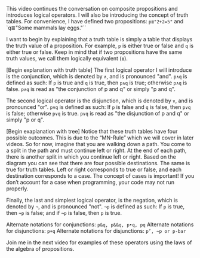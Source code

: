 This video continues the conversation on composite propositions and introduces logical operators. I will also be introducing the concept of truth tables. For convenience, I have defined two propositions: `p≣"2+2=5"` and `q≣"Some mammals lay eggs."``

I want to begin by explaining that a truth table is simply a table that displays the truth value of a proposition. For example, `p` is either true or false and `q` is either true or false. Keep in mind that if two propositions have the same truth values, we call them logically equivalent (`≣`).

[Begin explanation with truth table]
The first logical operator I will introduce is the conjunction, which is denoted by `∧`, and is pronounced "and". `p∧q` is defined as such: If `p` is true and `q` is true, then `p∧q` is true; otherwise `p∧q` is false. `p∧q` is read as "the conjunction of p and q" or simply "p and q".

The second logical operator is the disjunction, which is denoted by `∨`, and is pronounced "or". `p∨q` is defined as such: If `p` is false and `q` is false, then `p∨q` is false; otherwise `p∨q` is true. `p∨q` is read as "the disjunction of p and q" or simply "p or q".

[Begin exaplanation with tree]
Notice that these truth tables have four possible outcomes. This is due to the “MN-Rule” which we will cover in later videos. So for now, imagine that you are walking down a path. You come to a split in the path and must continue left or right. At the end of each path, there is another split in which you continue left or right. Based on the diagram you can see that there are four possible destinations. The same is true for truth tables. Left or right corresponds to true or false, and each destination corresponds to a case. The concept of cases is important! If you don’t account for a case when programming, your code may not run properly.

Finally, the last and simplest logical operator, is the negation, which is denoted by `¬`, and is pronounced "not". `¬p` is defined as such: If `p` is true, then `¬p` is false; and if `¬p` is false, then `p` is true.

Alternate notations for conjunctions: `p&q, p&&q, p•q, pq`
Alternate notations for disjunctions: `p+q`
Alternate notations for disjunctions: `p’, ~p or p-bar`

Join me in the next video for examples of these operators using the laws of the algebra of propositions.
